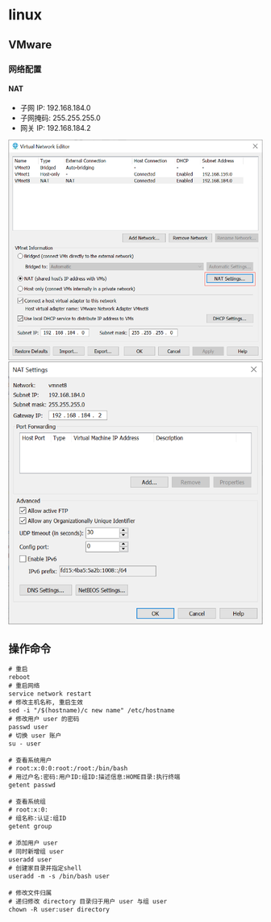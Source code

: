 # linux

## VMware

### 网络配置

#### NAT

- 子网 IP: 192.168.184.0
- 子网掩码: 255.255.255.0
- 网关 IP: 192.168.184.2

![git-model](./imgs/VirtualNetworkEditor.png)
![git-model](./imgs/NATSettings.png)

## 操作命令

```shell
# 重启
reboot
# 重启网络
service network restart
# 修改主机名称, 重启生效
sed -i "/$(hostname)/c new name" /etc/hostname
# 修改用户 user 的密码
passwd user
# 切换 user 账户
su - user

# 查看系统用户
# root:x:0:0:root:/root:/bin/bash
# 用过户名:密码:用户ID:组ID:描述信息:HOME目录:执行终端
getent passwd

# 查看系统组
# root:x:0:
# 组名称:认证:组ID
getent group

# 添加用户 user
# 同时新增组 user
useradd user
# 创建家目录并指定shell
useradd -m -s /bin/bash user

# 修改文件归属
# 递归修改 directory 目录归于用户 user 与组 user 
chown -R user:user directory
```
